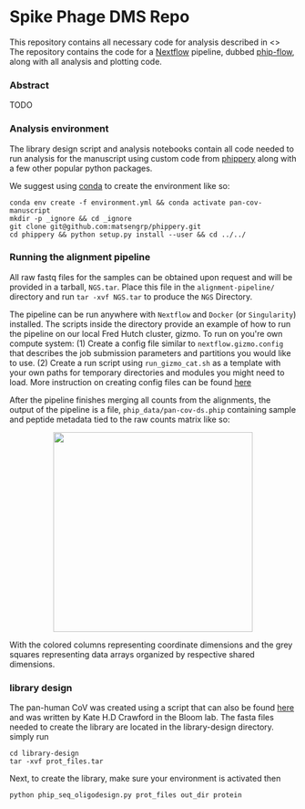 # Spike Phage DMS Repo

This repository contains all necessary code for analysis described in <>
The repository contains the code for a [Nextflow](https://www.nextflow.io/docs/latest/getstarted.html) pipeline,
dubbed [phip-flow](https://github.com/matsengrp/phip-flow), along with all analysis and plotting code.

### Abstract

TODO

### Analysis environment

The library design script and analysis notebooks contain all code needed to run analysis 
for the manuscript using custom code from 
[phippery](https://github.com/matsengrp/phippery) along with a few other popular python packages.

We suggest using [conda](https://www.anaconda.com/) to create the environment like so:
```
conda env create -f environment.yml && conda activate pan-cov-manuscript
mkdir -p _ignore && cd _ignore
git clone git@github.com:matsengrp/phippery.git
cd phippery && python setup.py install --user && cd ../../
```

### Running the alignment pipeline

All raw fastq files for the samples can be obtained upon request and will be provided in a tarball, `NGS.tar`.
Place this file in the `alignment-pipeline/` directory and run `tar -xvf NGS.tar` to produce the `NGS` Directory.

The pipeline can be run anywhere with `Nextflow` and `Docker` (or `Singularity`) installed. 
The scripts inside the directory provide an example of how to run the pipeline on our local Fred Hutch cluster, gizmo.
To run on you're own compute system: 
(1) Create a config file similar to `nextflow.gizmo.config` that describes the job submission parameters and partitions you would like to use.
(2) Create a run script using `run_gizmo_cat.sh` as a template with your own paths for temporary directories and modules you might need to load.
More instruction on creating config files can be found [here](https://www.nextflow.io/docs/latest/config.html#configuration-file)

After the pipeline finishes merging all counts from the alignments,
the output of the pipeline is a file, `phip_data/pan-cov-ds.phip`
containing sample and peptide metadata tied to the raw counts matrix like so:

<p align="center">
  <img src="cartoons/Xarray.png" width="350">
</p>

With the colored columns representing coordinate dimensions and the grey squares representing data arrays
organized by respective shared dimensions.


### library design

The pan-human CoV was created using a script that can also be found 
[here](https://github.com/jbloomlab/phipseq_oligodesign) 
and was written by Kate H.D Crawford in the Bloom lab.
The fasta files needed to create the library are located in the library-design
directory. simply run

```
cd library-design
tar -xvf prot_files.tar
```

Next, to create the library, make sure your environment is activated then

```
python phip_seq_oligodesign.py prot_files out_dir protein
```
